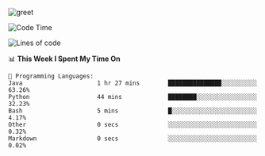 ![greet](https://user-images.githubusercontent.com/44234583/146624354-9d461392-3676-4e7a-b12f-debc7319f53b.gif)

<!--START_SECTION:waka-->
![Code Time](http://img.shields.io/badge/Code%20Time-9%20hrs%203%20mins-blue)

![Lines of code](https://img.shields.io/badge/From%20Hello%20World%20I%27ve%20Written-19%20Thousand%20lines%20of%20code-blue)

📊 **This Week I Spent My Time On** 

```text
💬 Programming Languages: 
Java                     1 hr 27 mins        ███████████████░░░░░░░░░░   63.26% 
Python                   44 mins             ████████░░░░░░░░░░░░░░░░░   32.23% 
Bash                     5 mins              █░░░░░░░░░░░░░░░░░░░░░░░░   4.17% 
Other                    0 secs              ░░░░░░░░░░░░░░░░░░░░░░░░░   0.32% 
Markdown                 0 secs              ░░░░░░░░░░░░░░░░░░░░░░░░░   0.02%

```


<!--END_SECTION:waka-->
